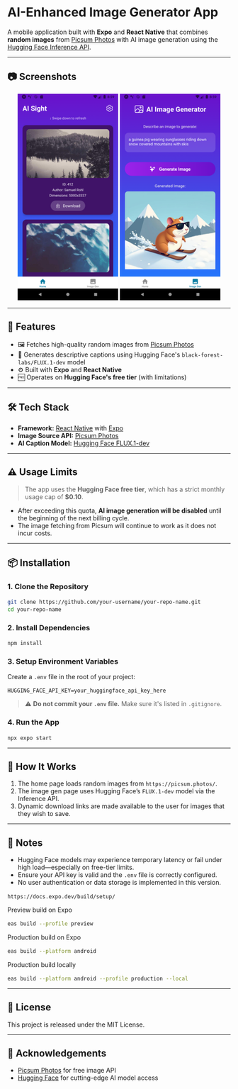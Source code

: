# AI-Enhanced Image Generator App

A mobile application built with **Expo** and **React Native** that combines **random images** from [Picsum Photos](https://picsum.photos/) with AI image generation using the [Hugging Face Inference API](https://huggingface.co/docs/inference-providers/en/providers/hf-inference).

---

## 📷 Screenshots

<p align="center">
  <img src="https://github.com/yangliudev/AI-Sight/blob/main/google_play/home.png?raw=true" alt="Home Page" width="45%" />
  <img src="https://github.com/yangliudev/AI-Sight/blob/main/google_play/image_gen.png?raw=true" alt="AI Image Generation Page" width="45%" />
</p>

---

## 🚀 Features

- 🖼️ Fetches high-quality random images from [Picsum Photos](https://picsum.photos/)
- 🧠 Generates descriptive captions using Hugging Face's `black-forest-labs/FLUX.1-dev` model
- ⚙️ Built with **Expo** and **React Native**
- 🆓 Operates on **Hugging Face's free tier** (with limitations)

---

## 🛠️ Tech Stack

- **Framework:** [React Native](https://reactnative.dev/) with [Expo](https://expo.dev/)
- **Image Source API:** [Picsum Photos](https://picsum.photos/)
- **AI Caption Model:** [Hugging Face FLUX.1-dev](https://huggingface.co/black-forest-labs/FLUX.1-dev)

---

## ⚠️ Usage Limits

> The app uses the **Hugging Face free tier**, which has a strict monthly usage cap of **$0.10**.

- After exceeding this quota, **AI image generation will be disabled** until the beginning of the next billing cycle.
- The image fetching from Picsum will continue to work as it does not incur costs.

---

## 📦 Installation

### 1. Clone the Repository

```bash
git clone https://github.com/your-username/your-repo-name.git
cd your-repo-name
```

### 2. Install Dependencies

```bash
npm install
```

### 3. Setup Environment Variables

Create a `.env` file in the root of your project:

```
HUGGING_FACE_API_KEY=your_huggingface_api_key_here
```

> ⚠️ **Do not commit your `.env` file.** Make sure it's listed in `.gitignore`.

### 4. Run the App

```bash
npx expo start
```

---

## 🧪 How It Works

1. The home page loads random images from `https://picsum.photos/`.
2. The image gen page uses Hugging Face’s `FLUX.1-dev` model via the Inference API.
3. Dynamic download links are made available to the user for images that they wish to save.

---

## 📄 Notes

- Hugging Face models may experience temporary latency or fail under high load—especially on free-tier limits.
- Ensure your API key is valid and the `.env` file is correctly configured.
- No user authentication or data storage is implemented in this version.

`https://docs.expo.dev/build/setup/`

Preview build on Expo

```bash
eas build --profile preview
```

Production build on Expo

```bash
eas build --platform android
```

Production build locally

```bash
eas build --platform android --profile production --local
```

---

## 📝 License

This project is released under the MIT License.

---

## 🙌 Acknowledgements

- [Picsum Photos](https://picsum.photos/) for free image API
- [Hugging Face](https://huggingface.co/) for cutting-edge AI model access
